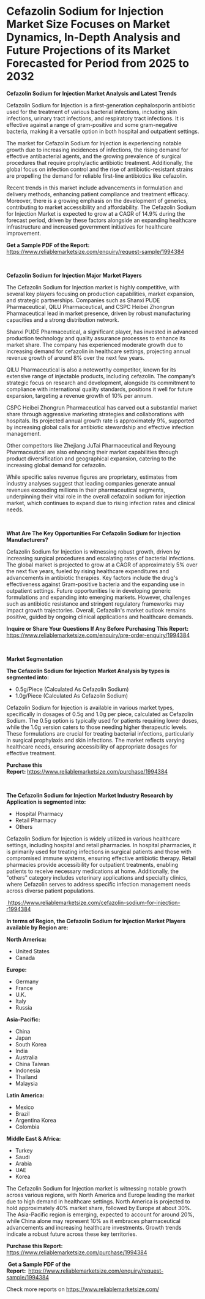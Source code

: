 <p><h1>Cefazolin Sodium for Injection Market Size Focuses on Market Dynamics, In-Depth Analysis and Future Projections of its Market Forecasted for Period from 2025 to 2032</h1></p><p><strong>Cefazolin Sodium for Injection Market Analysis and Latest Trends</strong></p>
<p><p>Cefazolin Sodium for Injection is a first-generation cephalosporin antibiotic used for the treatment of various bacterial infections, including skin infections, urinary tract infections, and respiratory tract infections. It is effective against a range of gram-positive and some gram-negative bacteria, making it a versatile option in both hospital and outpatient settings. </p><p>The market for Cefazolin Sodium for Injection is experiencing notable growth due to increasing incidences of infections, the rising demand for effective antibacterial agents, and the growing prevalence of surgical procedures that require prophylactic antibiotic treatment. Additionally, the global focus on infection control and the rise of antibiotic-resistant strains are propelling the demand for reliable first-line antibiotics like cefazolin.</p><p>Recent trends in this market include advancements in formulation and delivery methods, enhancing patient compliance and treatment efficacy. Moreover, there is a growing emphasis on the development of generics, contributing to market accessibility and affordability. The Cefazolin Sodium for Injection Market is expected to grow at a CAGR of 14.9% during the forecast period, driven by these factors alongside an expanding healthcare infrastructure and increased government initiatives for healthcare improvement.</p></p>
<p><strong>Get a Sample PDF of the Report:&nbsp;</strong> <a href="https://www.reliablemarketsize.com/enquiry/request-sample/1994384?utm_campaign=3348&utm_medium=2&utm_source=Github&utm_content=ia&utm_term=09032025&utm_id=cefazolin-sodium-for-injection">https://www.reliablemarketsize.com/enquiry/request-sample/1994384</a></p>
<p>&nbsp;</p>
<p><strong>Cefazolin Sodium for Injection Major Market Players</strong></p>
<p><p>The Cefazolin Sodium for Injection market is highly competitive, with several key players focusing on production capabilities, market expansion, and strategic partnerships. Companies such as Shanxi PUDE Pharmaceutical, QILU Pharmaceutical, and CSPC Heibei Zhongrun Pharmaceutical lead in market presence, driven by robust manufacturing capacities and a strong distribution network.</p><p>Shanxi PUDE Pharmaceutical, a significant player, has invested in advanced production technology and quality assurance processes to enhance its market share. The company has experienced moderate growth due to increasing demand for cefazolin in healthcare settings, projecting annual revenue growth of around 8% over the next few years.</p><p>QILU Pharmaceutical is also a noteworthy competitor, known for its extensive range of injectable products, including cefazolin. The company’s strategic focus on research and development, alongside its commitment to compliance with international quality standards, positions it well for future expansion, targeting a revenue growth of 10% per annum.</p><p>CSPC Heibei Zhongrun Pharmaceutical has carved out a substantial market share through aggressive marketing strategies and collaborations with hospitals. Its projected annual growth rate is approximately 9%, supported by increasing global calls for antibiotic stewardship and effective infection management.</p><p>Other competitors like Zhejiang JuTai Pharmaceutical and Reyoung Pharmaceutical are also enhancing their market capabilities through product diversification and geographical expansion, catering to the increasing global demand for cefazolin.</p><p>While specific sales revenue figures are proprietary, estimates from industry analyses suggest that leading companies generate annual revenues exceeding millions in their pharmaceutical segments, underpinning their vital role in the overall cefazolin sodium for injection market, which continues to expand due to rising infection rates and clinical needs.</p></p>
<p>&nbsp;</p>
<p><strong>What Are The Key Opportunities For Cefazolin Sodium for Injection Manufacturers?</strong></p>
<p><p>Cefazolin Sodium for Injection is witnessing robust growth, driven by increasing surgical procedures and escalating rates of bacterial infections. The global market is projected to grow at a CAGR of approximately 5% over the next five years, fueled by rising healthcare expenditures and advancements in antibiotic therapies. Key factors include the drug's effectiveness against Gram-positive bacteria and the expanding use in outpatient settings. Future opportunities lie in developing generic formulations and expanding into emerging markets. However, challenges such as antibiotic resistance and stringent regulatory frameworks may impact growth trajectories. Overall, Cefazolin's market outlook remains positive, guided by ongoing clinical applications and healthcare demands.</p></p>
<p><strong>Inquire or Share Your Questions If Any Before Purchasing This Report:</strong> <a href="https://www.reliablemarketsize.com/enquiry/pre-order-enquiry/1994384?utm_campaign=3348&utm_medium=2&utm_source=Github&utm_content=ia&utm_term=09032025&utm_id=cefazolin-sodium-for-injection">https://www.reliablemarketsize.com/enquiry/pre-order-enquiry/1994384</a></p>
<p>&nbsp;</p>
<p><strong>Market Segmentation</strong></p>
<p><strong>The Cefazolin Sodium for Injection Market Analysis by types is segmented into:</strong></p>
<p><ul><li>0.5g/Piece (Calculated As Cefazolin Sodium)</li><li>1.0g/Piece (Calculated As Cefazolin Sodium)</li></ul></p>
<p><p>Cefazolin Sodium for Injection is available in various market types, specifically in dosages of 0.5g and 1.0g per piece, calculated as Cefazolin Sodium. The 0.5g option is typically used for patients requiring lower doses, while the 1.0g version caters to those needing higher therapeutic levels. These formulations are crucial for treating bacterial infections, particularly in surgical prophylaxis and skin infections. The market reflects varying healthcare needs, ensuring accessibility of appropriate dosages for effective treatment.</p></p>
<p><strong>Purchase this Report:&nbsp;</strong><a href="https://www.reliablemarketsize.com/purchase/1994384?utm_campaign=3348&utm_medium=2&utm_source=Github&utm_content=ia&utm_term=09032025&utm_id=cefazolin-sodium-for-injection">https://www.reliablemarketsize.com/purchase/1994384</a></p>
<p>&nbsp;</p>
<p><strong>The Cefazolin Sodium for Injection Market Industry Research by Application is segmented into:</strong></p>
<p><ul><li>Hospital Pharmacy</li><li>Retail Pharmacy</li><li>Others</li></ul></p>
<p><p>Cefazolin Sodium for Injection is widely utilized in various healthcare settings, including hospital and retail pharmacies. In hospital pharmacies, it is primarily used for treating infections in surgical patients and those with compromised immune systems, ensuring effective antibiotic therapy. Retail pharmacies provide accessibility for outpatient treatments, enabling patients to receive necessary medications at home. Additionally, the "others" category includes veterinary applications and specialty clinics, where Cefazolin serves to address specific infection management needs across diverse patient populations.</p></p>
<p><a href="https://www.reliablemarketsize.com/cefazolin-sodium-for-injection-r1994384?utm_campaign=3348&utm_medium=2&utm_source=Github&utm_content=ia&utm_term=09032025&utm_id=cefazolin-sodium-for-injection">&nbsp;https://www.reliablemarketsize.com/cefazolin-sodium-for-injection-r1994384</a></p>
<p><strong>In terms of Region, the Cefazolin Sodium for Injection Market Players available by Region are:</strong></p>
<p>
    <p> <strong> North America: </strong>
        <ul>
            <li>United States</li>
            <li>Canada</li>
        </ul>
        </p> 
    <p> <strong> Europe: </strong>
        <ul>
            <li>Germany</li>
            <li>France</li>
            <li>U.K.</li>
            <li>Italy</li>
            <li>Russia</li>
        </ul>
        </p> 
    <p> <strong> Asia-Pacific: </strong>
        <ul>
            <li>China</li>
            <li>Japan</li>
            <li>South Korea</li>
            <li>India</li>
            <li>Australia</li>
            <li>China Taiwan</li>
            <li>Indonesia</li>
            <li>Thailand</li>
            <li>Malaysia</li>
        </ul>
        </p> 
    <p> <strong> Latin America: </strong>
        <ul>
            <li>Mexico</li>
            <li>Brazil</li>
            <li>Argentina Korea</li>
            <li>Colombia</li>
        </ul>
        </p> 
    <p> <strong> Middle East & Africa: </strong>
        <ul>
            <li>Turkey</li>
            <li>Saudi</li>
            <li>Arabia</li>
            <li>UAE</li>
            <li>Korea</li>
        </ul>
    </p>
    </p>
<p><p>The Cefazolin Sodium for Injection market is witnessing notable growth across various regions, with North America and Europe leading the market due to high demand in healthcare settings. North America is projected to hold approximately 40% market share, followed by Europe at about 30%. The Asia-Pacific region is emerging, expected to account for around 20%, while China alone may represent 10% as it embraces pharmaceutical advancements and increasing healthcare investments. Growth trends indicate a robust future across these key territories.</p></p>
<p><strong>Purchase this Report: </strong><a href="https://www.reliablemarketsize.com/purchase/1994384?utm_campaign=3348&utm_medium=2&utm_source=Github&utm_content=ia&utm_term=09032025&utm_id=cefazolin-sodium-for-injection">https://www.reliablemarketsize.com/purchase/1994384</a></p>
<p>&nbsp;<strong>Get a Sample PDF of the Report:&nbsp;&nbsp;</strong><a href="https://www.reliablemarketsize.com/enquiry/request-sample/1994384?utm_campaign=3348&utm_medium=2&utm_source=Github&utm_content=ia&utm_term=09032025&utm_id=cefazolin-sodium-for-injection">https://www.reliablemarketsize.com/enquiry/request-sample/1994384</a></p>
<p><strong></strong></p>
<p>Check more reports on <a href="https://www.reliablemarketsize.com/?utm_campaign=3348&utm_medium=2&utm_source=Github&utm_content=ia&utm_term=09032025&utm_id=cefazolin-sodium-for-injection">https://www.reliablemarketsize.com/</a></p>